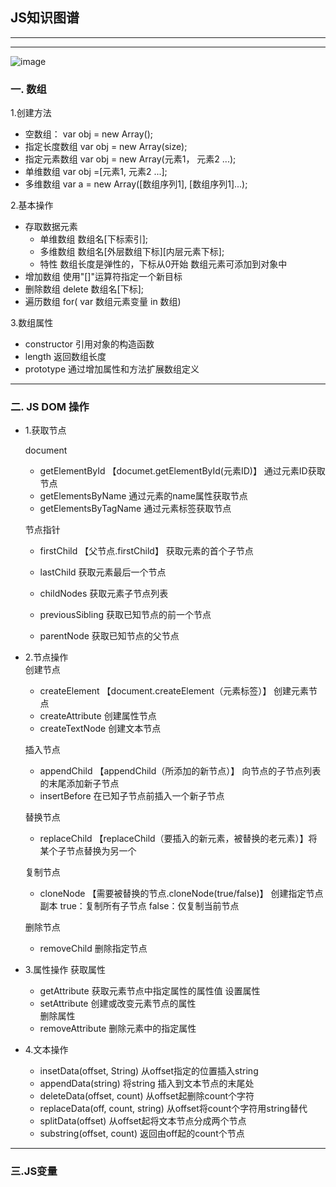 ## JS知识图谱
---
---
![image](https://github.com/Tuple-list/JavaScript-Study/blob/master/pic/mountains-1412683.svg)

### 一. 数组

  1.创建方法
  + 空数组： var obj = new Array();		 
  + 指定长度数组  var obj = new Array(size);		
  + 指定元素数组  var obj = new Array(元素1， 元素2 ...);			
  + 单维数组  var obj =[元素1, 元素2 ...];	
  + 多维数组  var a = new Array([数组序列1], [数组序列1]...);			
  
  2.基本操作
  + 存取数据元素
    - 单维数组  数组名[下标索引];
    - 多维数组  数组名[外层数组下标][内层元素下标];
    - 特性  数组长度是弹性的，下标从0开始 数组元素可添加到对象中
  + 增加数组  使用"[]"运算符指定一个新目标
  + 删除数组  delete 数组名[下标];	
  + 遍历数组  for( var 数组元素变量 in 数组)	
  
  3.数组属性
  + constructor  引用对象的构造函数
  + length  返回数组长度
  + prototype 通过增加属性和方法扩展数组定义
  
---
  ### 二. JS DOM 操作
   + 1.获取节点   
   
     document	
      - getElementById 【documet.getElementById(元素ID)】  通过元素ID获取节点	
      - getElementsByName  通过元素的name属性获取节点	 
      - getElementsByTagName 通过元素标签获取节点	
      
     节点指针 
      - firstChild 【父节点.firstChild】  获取元素的首个子节点
     
      - lastChild  获取元素最后一个节点	
     
      - childNodes 获取元素子节点列表	
     
      - previousSibling  获取已知节点的前一个节点	
     
      - parentNode 获取已知节点的父节点	
	 
  + 2.节点操作  
    创建节点 
    - createElement 【document.createElement（元素标签）】  创建元素节点
    - createAttribute 创建属性节点
    - createTextNode  创建文本节点
    
    插入节点  
    - appendChild 【appendChild（所添加的新节点）】  向节点的子节点列表的末尾添加新子节点
    - insertBefore 在已知子节点前插入一个新子节点
    
    替换节点  
    - replaceChild  【replaceChild（要插入的新元素，被替换的老元素）】将某个子节点替换为另一个
    
    复制节点  
    - cloneNode 【需要被替换的节点.cloneNode(true/false)】 创建指定节点副本 true：复制所有子节点 false：仅复制当前节点  
    
    删除节点  
    - removeChild 删除指定节点
    
  + 3.属性操作
    获取属性	
    - getAttribute		获取元素节点中指定属性的属性值	
    设置属性	
    - setAttribute	创建或改变元素节点的属性	
    删除属性	
    - removeAttribute	删除元素中的指定属性		
  + 4.文本操作  
    - insetData(offset, String)	从offset指定的位置插入string	
    - appendData(string)	将string 插入到文本节点的末尾处	
    - deleteData(offset, count)	从offset起删除count个字符	
    - replaceData(off, count, string)	从offset将count个字符用string替代
    - splitData(offset)	从offset起将文本节点分成两个节点	
    - substring(offset, count)	返回由off起的count个节点
  
---
 ### 三.JS变量
  

   
     
      
    
